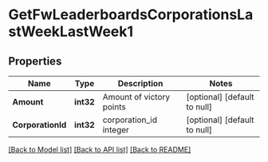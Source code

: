 # GetFwLeaderboardsCorporationsLastWeekLastWeek1

## Properties
Name | Type | Description | Notes
------------ | ------------- | ------------- | -------------
**Amount** | **int32** | Amount of victory points | [optional] [default to null]
**CorporationId** | **int32** | corporation_id integer | [optional] [default to null]

[[Back to Model list]](../README.md#documentation-for-models) [[Back to API list]](../README.md#documentation-for-api-endpoints) [[Back to README]](../README.md)

